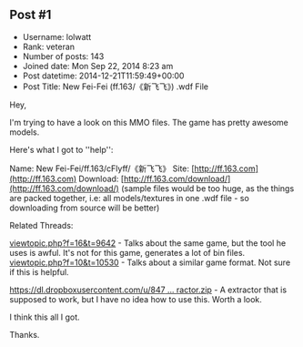 ## Post #1
- Username: lolwatt
- Rank: veteran
- Number of posts: 143
- Joined date: Mon Sep 22, 2014 8:23 am
- Post datetime: 2014-12-21T11:59:49+00:00
- Post Title: New Fei-Fei (ff.163/《新飞飞》) .wdf File

Hey,

I'm trying to have a look on this MMO files.
The game has pretty awesome models.

Here's what I got to ''help'':

Name: New Fei-Fei/ff.163/cFlyff/《新飞飞》
Site: [http://ff.163.com](http://ff.163.com)
Download: [http://ff.163.com/download/](http://ff.163.com/download/) 
(sample files would be too huge, as the things are packed together, i.e: all models/textures in one .wdf file - so downloading from source will be better)

Related Threads:

[viewtopic.php?f=16&t=9642](http://forum.xentax.com/viewtopic.php?f=16&t=9642) - Talks about the same game, but the tool he uses is awful. It's not for this game, generates a lot of bin files.
[viewtopic.php?f=10&t=10530](http://forum.xentax.com/viewtopic.php?f=10&t=10530) - Talks about a similar game format. Not sure if this is helpful.

[https://dl.dropboxusercontent.com/u/847 ... ractor.zip](https://dl.dropboxusercontent.com/u/84768322/WDFExtractor.zip) - A extractor that is supposed to work, but I have no idea how to use this.  Worth a look.

I think this all I got.

Thanks.
